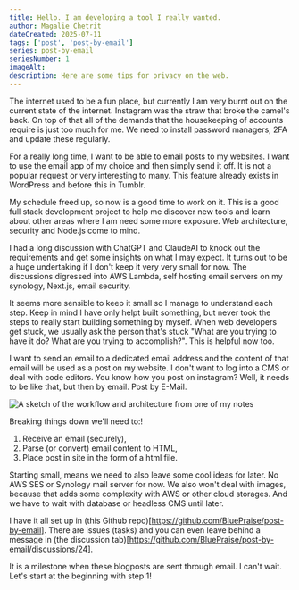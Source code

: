```yaml
---
title: Hello. I am developing a tool I really wanted.
author: Magalie Chetrit
dateCreated: 2025-07-11
tags: ['post', 'post-by-email']
series: post-by-email
seriesNumber: 1
imageAlt:
description: Here are some tips for privacy on the web.
---
```

The internet used to be a fun place, but currently I am very burnt out on the current state of the internet. Instagram was the straw that broke the camel's back. On top of that all of the demands that the housekeeping of accounts require is just too much for me. We need to install password managers, 2FA and update these regularly.

For a really long time, I want to be able to email posts to my websites. I want to use the email app of my choice and then simply send it off. It is not a popular request or very interesting to many. This feature already exists in WordPress and before this in Tumblr.

My schedule freed up, so now is a good time to work on it. This is a good full stack development project to help me discover new tools and learn about other areas where I am need some more exposure. Web architecture, security and Node.js come to mind.

I had a long discussion with ChatGPT and ClaudeAI to knock out the requirements and get some insights on what I may expect. It turns out to be a huge undertaking if I don't keep it very very small for now. The discussions digressed into AWS Lambda, self hosting email servers on my synology, Next.js, email security.

It seems more sensible to keep it small so I manage to understand each step. Keep in mind I have only helpt built something, but never took the steps to really start building something by myself. When web developers get stuck, we usually ask the person that's stuck "What are you trying to have it do? What are you trying to accomplish?". This is helpful now too.

I want to send an email to a dedicated email address and the content of that email will be used as a post on my website. I don't want to log into a CMS or deal with code editors. You know how you post on instagram? Well, it needs to be like that, but then by email. Post by E-Mail.

![A sketch of the workflow and architecture from one of my notes ](/assets/img/2025-07-11-I-am-developing-the-tool-that-I-want.jpg)

Breaking things down we'll need to:!
1. Receive an email (securely),
2. Parse (or convert) email content to HTML,
3. Place post in site in the form of a html file.

Starting small, means we need to also leave some cool ideas for later. No AWS SES or Synology mail server for now. We also won't deal with images, because that adds some complexity with AWS or other cloud storages. And we have to wait with database or headless CMS until later.

I have it all set up in (this Github repo)[https://github.com/BluePraise/post-by-email]. There are issues (tasks) and you can even leave behind a message in (the discussion tab)[https://github.com/BluePraise/post-by-email/discussions/24].

It is a milestone when these blogposts are sent through email. I can't wait.
Let's start at the beginning with step 1!